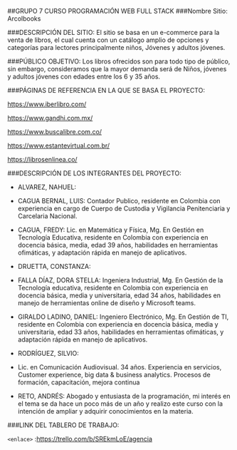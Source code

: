 ##GRUPO 7 CURSO PROGRAMACIÓN WEB FULL STACK 
###Nombre Sitio: Arcolbooks 

###DESCRIPCIÓN DEL SITIO: 
El sitio se basa en un e-commerce para la venta de libros, el cual cuenta con un catálogo amplio de opciones y categorías para lectores principalmente niños, Jóvenes y adultos jóvenes. 
  
###PÚBLICO OBJETIVO: 
Los libros ofrecidos son para todo tipo de público, sin embargo, consideramos que la mayor demanda será de Niños, jóvenes y adultos jóvenes con edades entre los 6 y 35 años. 
  

###PÁGINAS DE REFERENCIA EN LA QUE SE BASA EL PROYECTO: 

https://www.iberlibro.com/ 

https://www.gandhi.com.mx/ 

https://www.buscalibre.com.co/ 

https://www.estantevirtual.com.br/ 

https://librosenlinea.co/ 
  

###DESCRIPCIÓN DE LOS INTEGRANTES DEL PROYECTO: 

- ALVAREZ, NAHUEL:  

- CAGUA BERNAL, LUIS:  Contador Publico, residente en Colombia con experiencia en cargo de Cuerpo de Custodia y Vigilancia Penitenciaria y Carcelaria Nacional.

- CAGUA, FREDY: Lic. en Matemática y Física, Mg. En Gestión en Tecnología Educativa, residente en Colombia con experiencia en docencia básica, media, edad 39 años, habilidades en herramientas ofimáticas, y adaptación rápida en manejo de aplicativos. 

- DRUETTA, CONSTANZA:  

- FALLA DÍAZ, DORA STELLA:
Ingeniera Industrial, Mg. En Gestión de la Tecnología educativa, residente en Colombia con experiencia en docencia básica, media y universitaria, edad 34 años, habilidades en manejo de herramientas online de diseño y Microsoft teams.   

- GIRALDO LADINO, DANIEL: 
Ingeniero Electrónico, Mg. En Gestión de TI, residente en Colombia con experiencia en docencia básica, media y universitaria, edad 33 años, habilidades en herramientas ofimáticas, y adaptación rápida en manejo de aplicativos.  

- RODRÍGUEZ, SILVIO:  
- Lic. en Comunicación Audiovisual. 34 años. Experiencia en servicios, Customer experience, big data & business analytics. Procesos de formación, capacitación, mejora continua

- RETO, ANDRÉS: 
Abogado y entusiasta de la programación, mi interés en el tema se da hace un poco más de un año y realizo este curso con la intención de ampliar y adquirir conocimientos en la materia.  

  

###LINK DEL TABLERO DE TRABAJO: 

`<enlace>` :<https://trello.com/b/SREkmLoE/agencia>

